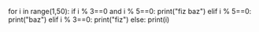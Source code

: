 for i in range(1,50):
    if  i % 3==0 and i % 5==0:
        print("fiz baz")
    elif i % 5==0:
        print("baz")
    elif i % 3==0:
        print("fiz")
    else:
        print(i)
